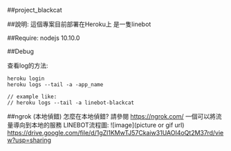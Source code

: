 ##project_blackcat

##說明:
這個專案目前部署在Heroku上
是一隻linebot

##Require:
nodejs 10.10.0

##Debug

查看log的方法:
```
heroku login
heroku logs --tail -a -app_name

// example like:
// heroku logs --tail -a linebot-blackcat
```

##ngrok (本地偵錯)
怎麼在本地偵錯?
請參閱 https://ngrok.com/ 
一個可以將流量導向到本地的服務
LINEBOT流程圖:
![image](picture or gif url)
https://drive.google.com/file/d/1gZl1KMwTJ57Ckaiw31UAOI4oQt2M37rd/view?usp=sharing

